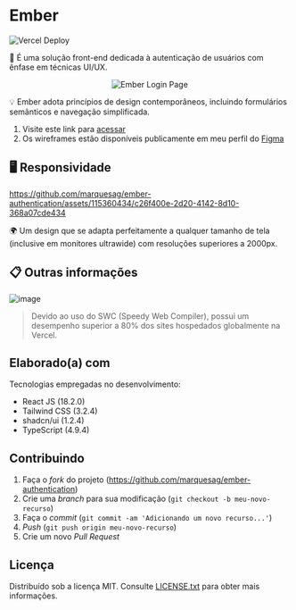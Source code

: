 # Ember

![Vercel Deploy](https://therealsujitk-vercel-badge.vercel.app/?app=ember-authentication-modern-marquesag&logo=Vercel&label=Vercel)

📜 É uma solução front-end dedicada à autenticação de usuários com ênfase em técnicas UI/UX.

<p align="center">
<img src="https://github.com/marquesag/ember-authentication/assets/115360434/e51597cf-3bc9-4cf4-a3d5-c1dc72436a1b" alt="Ember Login Page" border="0">
</p>

💡 Ember adota princípios de design contemporâneos, incluindo formulários semânticos e navegação simplificada.

1. Visite este link para [acessar](https://ember-authentication-modern.vercel.app/)
2. Os wireframes estão disponíveis publicamente em meu perfil do [Figma](https://www.figma.com/@marquesag)

🖥️ Responsividade
------------

https://github.com/marquesag/ember-authentication/assets/115360434/c26f400e-2d20-4142-8d10-368a07cde434

🌍 Um design que se adapta perfeitamente a qualquer tamanho de tela (inclusive em monitores ultrawide) com resoluções superiores a 2000px.

## 📋 Outras informações

![image](https://github.com/marquesag/ember-authentication/assets/115360434/0f00ff24-0e70-4163-8701-68e3c2e302eb)
> Devido ao uso do SWC (Speedy Web Compiler), possui um desempenho superior a 80% dos sites hospedados globalmente na Vercel.
<!-- -- -- -- -- -- -- -- -- -- -- -- -- -- -- -- -- -- -- -- -- -- -- -->

## Elaborado(a) com

Tecnologias empregadas no desenvolvimento:

- React JS (18.2.0)
- Tailwind CSS (3.2.4)
- shadcn/ui (1.2.4)
- TypeScript (4.9.4)

<!-- -- -- -- -- -- -- -- -- -- -- -- -- -- -- -- -- -- -- -- -- -- -- -->

Contribuindo
------------

1. Faça o _fork_ do projeto (<https://github.com/marquesag/ember-authentication>)
2. Crie uma _branch_ para sua modificação (`git checkout -b meu-novo-recurso`)
3. Faça o _commit_ (`git commit -am 'Adicionando um novo recurso...'`)
4. _Push_ (`git push origin meu-novo-recurso`)
5. Crie um novo _Pull Request_

<!-- LICENÇA -->
## Licença

Distribuído sob a licença MIT. Consulte [LICENSE.txt](LICENSE) para obter mais informações.
